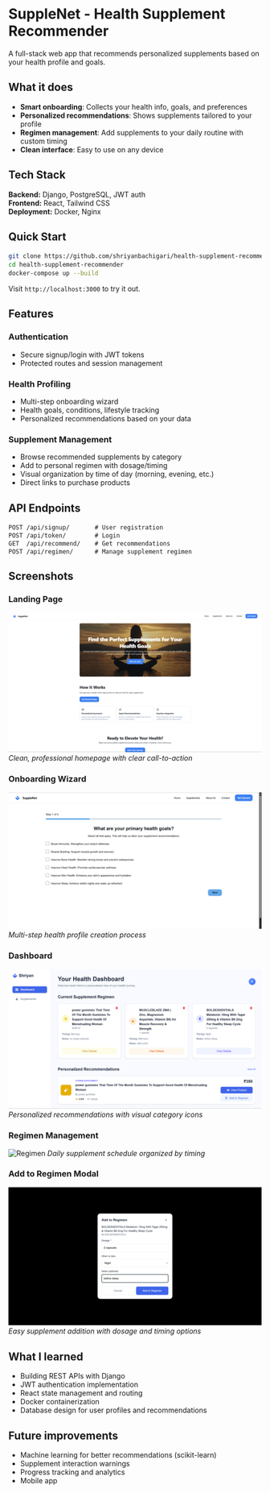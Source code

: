 # SuppleNet - Health Supplement Recommender

A full-stack web app that recommends personalized supplements based on your health profile and goals.

## What it does

- **Smart onboarding**: Collects your health info, goals, and preferences
- **Personalized recommendations**: Shows supplements tailored to your profile  
- **Regimen management**: Add supplements to your daily routine with custom timing
- **Clean interface**: Easy to use on any device

## Tech Stack

**Backend:** Django, PostgreSQL, JWT auth  
**Frontend:** React, Tailwind CSS  
**Deployment:** Docker, Nginx  

## Quick Start

```bash
git clone https://github.com/shriyanbachigari/health-supplement-recommender.git
cd health-supplement-recommender
docker-compose up --build
```

Visit `http://localhost:3000` to try it out.

## Features

### Authentication
- Secure signup/login with JWT tokens
- Protected routes and session management

### Health Profiling  
- Multi-step onboarding wizard
- Health goals, conditions, lifestyle tracking
- Personalized recommendations based on your data

### Supplement Management
- Browse recommended supplements by category
- Add to personal regimen with dosage/timing
- Visual organization by time of day (morning, evening, etc.)
- Direct links to purchase products

## API Endpoints

```
POST /api/signup/       # User registration
POST /api/token/        # Login
GET  /api/recommend/    # Get recommendations
POST /api/regimen/      # Manage supplement regimen
```

## Screenshots

### Landing Page
![Landing Page](screenshots/landing.png)
*Clean, professional homepage with clear call-to-action*

### Onboarding Wizard
![Onboarding](screenshots/onboarding.png)
*Multi-step health profile creation process*

### Dashboard
![Dashboard](screenshots/dashboard.png)
*Personalized recommendations with visual category icons*

### Regimen Management
![Regimen](screenshots/regimen.png)
*Daily supplement schedule organized by timing*

### Add to Regimen Modal
![Add Modal](screenshots/add-modal.png)
*Easy supplement addition with dosage and timing options*

## What I learned

- Building REST APIs with Django
- JWT authentication implementation
- React state management and routing
- Docker containerization
- Database design for user profiles and recommendations

## Future improvements

- Machine learning for better recommendations (scikit-learn)
- Supplement interaction warnings
- Progress tracking and analytics
- Mobile app

